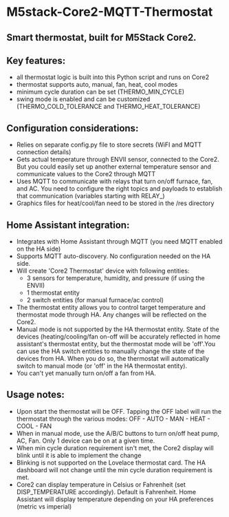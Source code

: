 # M5stack-Core2-MQTT-Thermostat
## Smart thermostat, built for M5Stack Core2.

## Key features:
 - all thermostat logic is built into this Python script and runs on Core2
 - thermostat supports auto, manual, fan, heat, cool modes
 - minimum cycle duration can be set (THERMO_MIN_CYCLE)
 - swing mode is enabled and can be customized (THERMO_COLD_TOLERANCE and THERMO_HEAT_TOLERANCE)

## Configuration considerations:
 - Relies on separate config.py file to store secrets (WiFI and MQTT connection details)
 - Gets actual temperature through ENVII sensor, connected to the Core2. But you could easily set up another
   external temperature sensor and communicate values to the Core2 through MQTT
 - Uses MQTT to communicate with relays that turn on/off furnace, fan, and AC. You need to configure the right
   topics and payloads to establish that communication (variables starting with RELAY_)
 - Graphics files for heat/cool/fan need to be stored in the /res directory

## Home Assistant integration:
 - Integrates with Home Assistant through MQTT (you need MQTT enabled on the HA side)
 - Supports MQTT auto-discovery. No configuration needed on the HA side.
 - Will create 'Core2 Thermostat' device with following entities:
    - 3 sensors for temperature, humidity, and pressure (if using the ENVII)
    - 1 thermostat entity
    - 2 switch entities (for manual furnace/ac control)
 - The thermostat entity allows you to control target temperature and thermostat mode through HA. Any changes will be reflected on the Core2.
 - Manual mode is not supported by the HA thermostat entity. State of the devices (heating/cooling/fan on-off will be accurately reflected in home assistant's thermostat entity, but the thermostat mode will be 'off'.You can use the HA switch entities to manually change the state of the devices from HA. When you do so, the thermostat will automatically switch to manual mode (or 'off' in the HA thermostat entity).
 - You can't yet  manually turn on/off a fan from HA.

## Usage notes:
 - Upon start the thermostat will be OFF. Tapping the OFF label will run the thermostat through the various modes: OFF - AUTO - MAN - HEAT - COOL - FAN
 - When in manual mode, use the A/B/C buttons to turn on/off heat pump, AC, Fan. Only 1 device can be on at a given time.
 - When min cycle duration requirement isn't met, the Core2 display will blink until it is able to implement the change
 - Blinking is not supported on the Lovelace thermostat card. The HA dashboard will not change until the min cycle duration requirement is met.
 - Core2 can display temperature in Celsius or Fahrenheit (set DISP_TEMPERATURE accordingly). Default is Fahrenheit. Home Assistant will display temperature depending on your HA preferences (metric vs imperial) 

